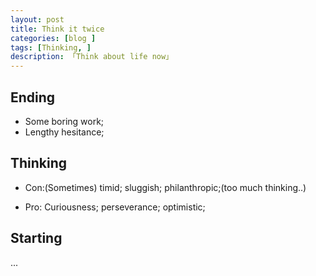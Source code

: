 ```yaml
---
layout: post  
title: Think it twice
categories: [blog ]  
tags: [Thinking, ]  
description: 「Think about life now」   
---
```


## Ending
* Some boring work;
* Lengthy hesitance;


## Thinking
* Con:(Sometimes)
timid;
sluggish;
philanthropic;(too much thinking..)

* Pro:
Curiousness;
perseverance;
optimistic;

## Starting 

...